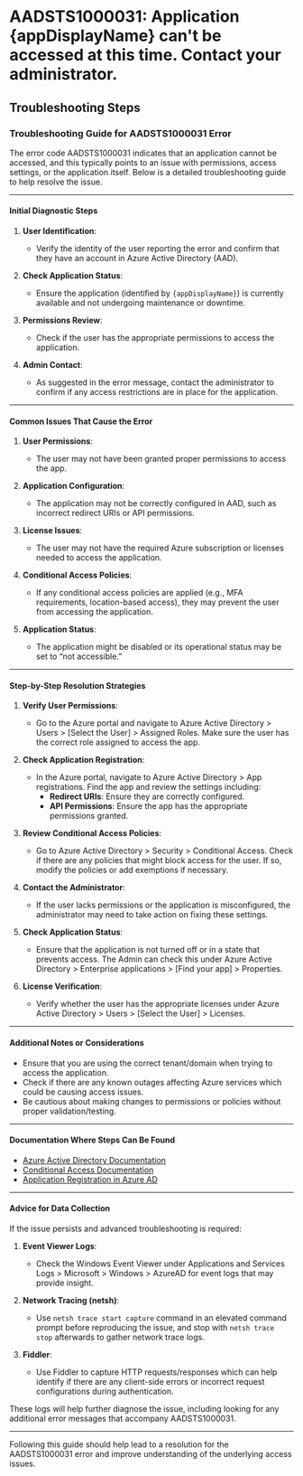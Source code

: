 # AADSTS1000031: Application {appDisplayName} can't be accessed at this time. Contact your administrator.


## Troubleshooting Steps
### Troubleshooting Guide for AADSTS1000031 Error

The error code AADSTS1000031 indicates that an application cannot be accessed, and this typically points to an issue with permissions, access settings, or the application itself. Below is a detailed troubleshooting guide to help resolve the issue.

---

#### Initial Diagnostic Steps

1. **User Identification**:
   - Verify the identity of the user reporting the error and confirm that they have an account in Azure Active Directory (AAD).
  
2. **Check Application Status**:
   - Ensure the application (identified by `{appDisplayName}`) is currently available and not undergoing maintenance or downtime.

3. **Permissions Review**:
   - Check if the user has the appropriate permissions to access the application.

4. **Admin Contact**:
   - As suggested in the error message, contact the administrator to confirm if any access restrictions are in place for the application.

---

#### Common Issues That Cause the Error

1. **User Permissions**:
   - The user may not have been granted proper permissions to access the app.

2. **Application Configuration**:
   - The application may not be correctly configured in AAD, such as incorrect redirect URIs or API permissions.

3. **License Issues**:
   - The user may not have the required Azure subscription or licenses needed to access the application.

4. **Conditional Access Policies**:
   - If any conditional access policies are applied (e.g., MFA requirements, location-based access), they may prevent the user from accessing the application.

5. **Application Status**:
   - The application might be disabled or its operational status may be set to “not accessible.”

---

#### Step-by-Step Resolution Strategies

1. **Verify User Permissions**:
   - Go to the Azure portal and navigate to Azure Active Directory > Users > [Select the User] > Assigned Roles. Make sure the user has the correct role assigned to access the app.

2. **Check Application Registration**:
   - In the Azure portal, navigate to Azure Active Directory > App registrations. Find the app and review the settings including:
     - **Redirect URIs**: Ensure they are correctly configured.
     - **API Permissions**: Ensure the app has the appropriate permissions granted.

3. **Review Conditional Access Policies**:
   - Go to Azure Active Directory > Security > Conditional Access. Check if there are any policies that might block access for the user. If so, modify the policies or add exemptions if necessary.

4. **Contact the Administrator**:
   - If the user lacks permissions or the application is misconfigured, the administrator may need to take action on fixing these settings.

5. **Check Application Status**:
   - Ensure that the application is not turned off or in a state that prevents access. The Admin can check this under Azure Active Directory > Enterprise applications > [Find your app] > Properties.

6. **License Verification**:
   - Verify whether the user has the appropriate licenses under Azure Active Directory > Users > [Select the User] > Licenses.

---

#### Additional Notes or Considerations

- Ensure that you are using the correct tenant/domain when trying to access the application.
- Check if there are any known outages affecting Azure services which could be causing access issues.
- Be cautious about making changes to permissions or policies without proper validation/testing.

---

#### Documentation Where Steps Can Be Found

- [Azure Active Directory Documentation](https://docs.microsoft.com/en-us/azure/active-directory/)
- [Conditional Access Documentation](https://docs.microsoft.com/en-us/azure/active-directory/conditional-access/)
- [Application Registration in Azure AD](https://docs.microsoft.com/en-us/azure/active-directory/develop/quickstart-register-app)

---

#### Advice for Data Collection

If the issue persists and advanced troubleshooting is required:

1. **Event Viewer Logs**:
   - Check the Windows Event Viewer under Applications and Services Logs > Microsoft > Windows > AzureAD for event logs that may provide insight.

2. **Network Tracing (netsh)**:
   - Use `netsh trace start capture` command in an elevated command prompt before reproducing the issue, and stop with `netsh trace stop` afterwards to gather network trace logs.

3. **Fiddler**:
   - Use Fiddler to capture HTTP requests/responses which can help identify if there are any client-side errors or incorrect request configurations during authentication.

These logs will help further diagnose the issue, including looking for any additional error messages that accompany AADSTS1000031.

---

Following this guide should help lead to a resolution for the AADSTS1000031 error and improve understanding of the underlying access issues.